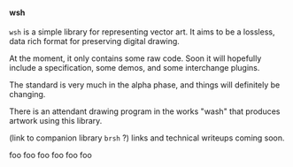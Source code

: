 
#### wsh


`wsh` is a simple library for representing vector art.  It aims to be a
lossless, data rich format for preserving digital drawing.

At the moment, it only contains some raw code.  Soon it will hopefully include
a specification, some demos, and some interchange plugins.

The standard is very much in the alpha phase, and things will definitely be changing.

There is an attendant drawing program in the works "wash" that produces artwork
using this library.

(link to companion library `brsh` ?)
links and technical writeups coming soon.


foo
foo
foo
foo
foo
foo
